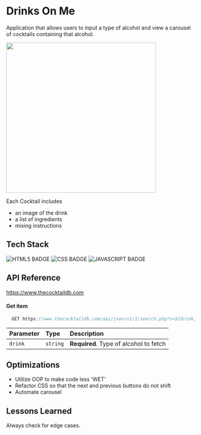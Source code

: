 # Drinks On Me

Application that allows users to input a type of alcohol and view a carousel of cocktails containing that alcohol.

<img width="400" src="https://user-images.githubusercontent.com/67307808/169359313-cf347533-7aab-424c-be56-6b97442c5998.gif"/>


Each Cocktail includes
* an image of the drink
* a list of ingredients
* mixing instructions


## Tech Stack


![HTML5 BADGE](https://img.shields.io/static/v1?label=|&message=HTML5&color=03989E&style=plastic&logo=html5)  ![CSS BADGE](https://img.shields.io/static/v1?label=|&message=CSS3&color=03989e&style=plastic&logo=css3)  ![JAVASCRIPT BADGE](https://img.shields.io/static/v1?label=|&message=JAVASCRIPT&color=03989e&style=plastic&logo=javascript)



## API Reference

https://www.thecocktaildb.com

#### Get item

```javascript
  GET https://www.thecocktaildb.com/api/json/v1/1/search.php?s=${drink}
```

| Parameter | Type     | Description                       |
| :-------- | :------- | :-------------------------------- |
| `drink`      | `string` | **Required**. Type of alcohol to fetch |


## Optimizations
* Utilize OOP to make code less 'WET'
* Refactor CSS so that the next and previous buttons do not shift 
* Automate carousel

## Lessons Learned ##

Always check for edge cases.  
